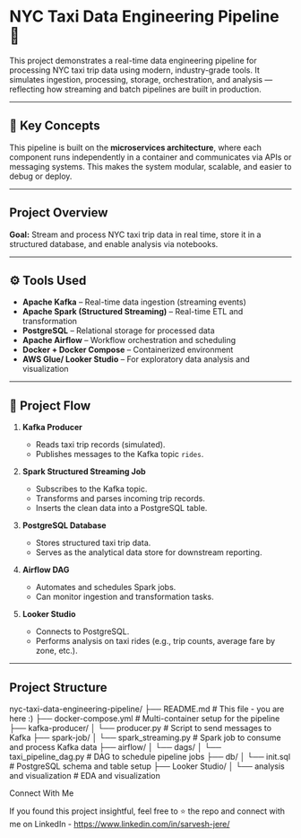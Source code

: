 # NYC Taxi Data Engineering Pipeline 🚖

This project demonstrates a real-time data engineering pipeline for processing NYC taxi trip data using modern, industry-grade tools. It simulates ingestion, processing, storage, orchestration, and analysis — reflecting how streaming and batch pipelines are built in production.

---

## 📌 Key Concepts

This pipeline is built on the **microservices architecture**, where each component runs independently in a container and communicates via APIs or messaging systems. This makes the system modular, scalable, and easier to debug or deploy.

---

##  Project Overview

**Goal:** Stream and process NYC taxi trip data in real time, store it in a structured database, and enable analysis via notebooks.

---

## ⚙️ Tools Used

- **Apache Kafka** – Real-time data ingestion (streaming events)
- **Apache Spark (Structured Streaming)** – Real-time ETL and transformation
- **PostgreSQL** – Relational storage for processed data
- **Apache Airflow** – Workflow orchestration and scheduling
- **Docker + Docker Compose** – Containerized environment
- **AWS Glue/ Looker Studio** – For exploratory data analysis and visualization

---

## 🔄 Project Flow

1. **Kafka Producer**
   - Reads taxi trip records (simulated).
   - Publishes messages to the Kafka topic `rides`.

2. **Spark Structured Streaming Job**
   - Subscribes to the Kafka topic.
   - Transforms and parses incoming trip records.
   - Inserts the clean data into a PostgreSQL table.

3. **PostgreSQL Database**
   - Stores structured taxi trip data.
   - Serves as the analytical data store for downstream reporting.

4. **Airflow DAG**
   - Automates and schedules Spark jobs.
   - Can monitor ingestion and transformation tasks.

5. **Looker Studio**
   - Connects to PostgreSQL.
   - Performs analysis on taxi rides (e.g., trip counts, average fare by zone, etc.).

---

##  Project Structure

nyc-taxi-data-engineering-pipeline/
├── README.md # This file - you are here :)
├── docker-compose.yml # Multi-container setup for the pipeline
├── kafka-producer/
│ └── producer.py # Script to send messages to Kafka
├── spark-job/
│ └── spark_streaming.py # Spark job to consume and process Kafka data
├── airflow/
│ └── dags/
│ └── taxi_pipeline_dag.py # DAG to schedule pipeline jobs
├── db/
│ └── init.sql # PostgreSQL schema and table setup
├── Looker Studio/
│ └── analysis and visualization  # EDA and visualization

Connect With Me

If you found this project insightful, feel free to ⭐ the repo and connect with me on LinkedIn - https://www.linkedin.com/in/sarvesh-jere/
